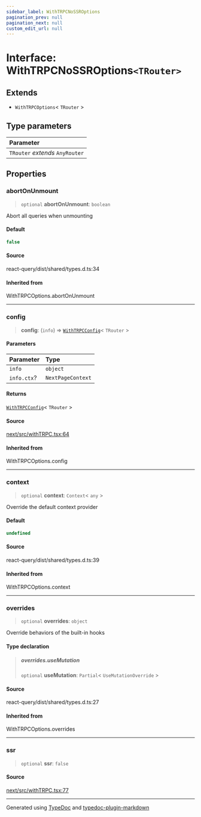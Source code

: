 ```yaml
---
sidebar_label: WithTRPCNoSSROptions
pagination_prev: null
pagination_next: null
custom_edit_url: null
---
```


# Interface: WithTRPCNoSSROptions`<TRouter>`

## Extends

- `WithTRPCOptions`< `TRouter` \>

## Type parameters

| Parameter                       |
| :------------------------------ |
| `TRouter` _extends_ `AnyRouter` |

## Properties

### abortOnUnmount

> `optional` **abortOnUnmount**: `boolean`

Abort all queries when unmounting

#### Default

```ts
false
```

#### Source

react-query/dist/shared/types.d.ts:34

#### Inherited from

WithTRPCOptions.abortOnUnmount

---

### config

> **config**: (`info`) => [`WithTRPCConfig`](../02-Type%20Aliases/01-type-alias.WithTRPCConfig.md)< `TRouter` \>

#### Parameters

| Parameter   | Type              |
| :---------- | :---------------- |
| `info`      | `object`          |
| `info.ctx`? | `NextPageContext` |

#### Returns

[`WithTRPCConfig`](../02-Type%20Aliases/01-type-alias.WithTRPCConfig.md)< `TRouter` \>

#### Source

[next/src/withTRPC.tsx:64](https://github.com/trpc/trpc/blob/caccce64/packages/next/src/withTRPC.tsx#L64)

#### Inherited from

WithTRPCOptions.config

---

### context

> `optional` **context**: `Context`< `any` \>

Override the default context provider

#### Default

```ts
undefined
```

#### Source

react-query/dist/shared/types.d.ts:39

#### Inherited from

WithTRPCOptions.context

---

### overrides

> `optional` **overrides**: `object`

Override behaviors of the built-in hooks

#### Type declaration

> ##### overrides.useMutation
>
> `optional` **useMutation**: `Partial`< `UseMutationOverride` \>

#### Source

react-query/dist/shared/types.d.ts:27

#### Inherited from

WithTRPCOptions.overrides

---

### ssr

> `optional` **ssr**: `false`

#### Source

[next/src/withTRPC.tsx:77](https://github.com/trpc/trpc/blob/caccce64/packages/next/src/withTRPC.tsx#L77)

---

Generated using [TypeDoc](https://typedoc.org/) and [typedoc-plugin-markdown](https://www.npmjs.com/package/typedoc-plugin-markdown)
